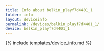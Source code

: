 ```yaml
---
title: Info about belkin_playf7d4401_1
folder: info
layout: deviceinfo
permalink: /devices/belkin_playf7d4401_1/
device: belkin_playf7d4401_1
---
```

{% include templates/device_info.md %}
